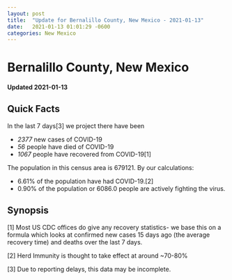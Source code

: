```yaml
---
layout: post
title:  "Update for Bernalillo County, New Mexico - 2021-01-13"
date:   2021-01-13 01:01:29 -0600
categories: New Mexico
---
```


# Bernalillo County, New Mexico
#### Updated 2021-01-13

## Quick Facts

In the last 7 days[3] we project there have been
- *2377* new cases of COVID-19
- *56* people have died of COVID-19
- *1067* people have recovered from COVID-19[1]

The population in this census area is 679121. By our calculations:
- 6.61% of the population have had COVID-19.[2]
- 0.90% of the population or 6086.0 people are actively fighting the virus.

## Synopsis




[1] Most US CDC offices do give any recovery statistics- we base this on a formula which looks at confirmed new cases
15 days ago (the average recovery time) and deaths over the last 7 days.

[2] Herd Immunity is thought to take effect at around ~70-80%

[3] Due to reporting delays, this data may be incomplete.
 
    